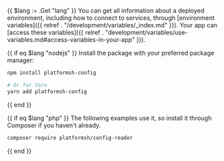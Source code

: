 {{ $lang := .Get "lang" }}
You can get all information about a deployed environment,
including how to connect to services, through [environment variables]({{ relref . "/development/variables/_index.md" }}).
Your app can [access these variables]({{ relref . "development/variables/use-variables.md#access-variables-in-your-app" }}).

{{ if eq $lang "nodejs" }}
Install the package with your preferred package manager:

```bash
npm install platformsh-config 

# Or for Yarn
yarn add platformsh-config
```
{{ end }}

{{ if eq $lang "php" }}
The following examples use it, so install it through Composer if you haven't already.

```bash
composer require platformsh/config-reader
```
{{ end }}
